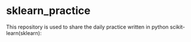 # sklearn_practice
This repository is used to share the daily practice written in  python scikit-learn(sklearn):
